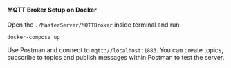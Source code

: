#### MQTT Broker Setup on Docker

Open the `./MasterServer/MQTTBroker` inside terminal and run

```
docker-compose up
```

Use Postman and connect to `mqtt://localhost:1883`. You can create topics, subscribe to topics and publish messages within Postman to test the server.